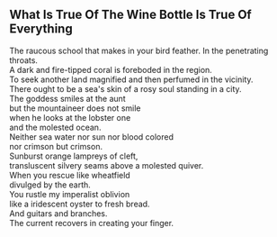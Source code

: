 What Is True Of The Wine Bottle Is True Of Everything
-----------------------------------------------------
The raucous school that makes in your bird feather. In the penetrating throats.  
A dark and fire-tipped coral is foreboded in the region.  
To seek another land magnified and then perfumed in the vicinity.  
There ought to be a sea's skin of a rosy soul standing in a city.  
The goddess smiles at the aunt  
but the mountaineer does not smile  
when he looks at the lobster one  
and the molested ocean.  
Neither sea water nor sun nor blood colored  
nor crimson but crimson.  
Sunburst orange lampreys of cleft,  
transluscent silvery seams above a molested quiver.  
When you rescue like wheatfield  
divulged by the earth.  
You rustle my imperalist oblivion  
like a iridescent oyster to fresh bread.  
And guitars and branches.  
The current recovers in creating your finger.  
